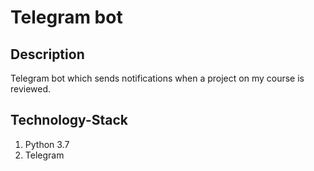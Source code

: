 # Telegram bot

## Description

Telegram bot which sends notifications when a project on my course is reviewed.

## Technology-Stack

1. Python 3.7
2. Telegram

